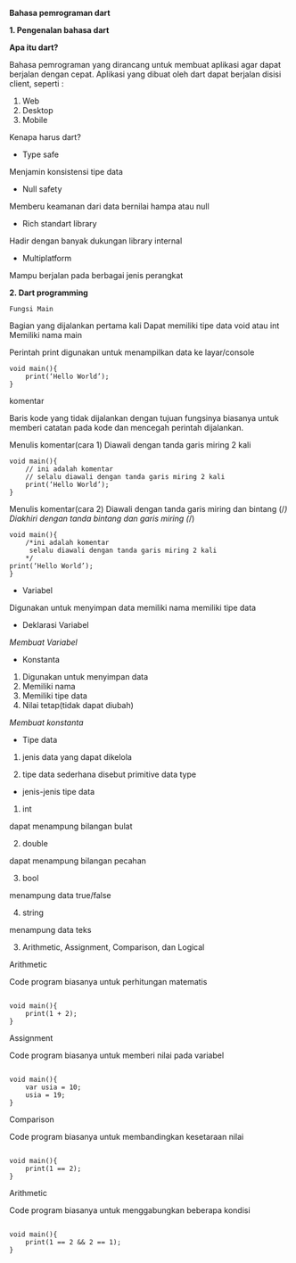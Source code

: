 **Bahasa pemrograman dart**


**1. Pengenalan bahasa dart**

**Apa itu dart?**

Bahasa pemrograman yang dirancang untuk membuat aplikasi agar dapat berjalan dengan cepat. Aplikasi yang dibuat oleh dart dapat berjalan disisi client, seperti :

1. Web
2. Desktop
3. Mobile

Kenapa harus dart?

* Type safe

Menjamin konsistensi tipe data

* Null safety

Memberu keamanan dari data bernilai hampa atau null

* Rich standart library

Hadir dengan banyak dukungan library internal

* Multiplatform

Mampu berjalan pada berbagai jenis perangkat

**2. Dart programming**

	Fungsi Main
Bagian yang dijalankan pertama kali
Dapat memiliki tipe data void atau int
Memiliki nama main

Perintah print digunakan untuk menampilkan data ke layar/console

```
void main(){
	print(‘Hello World’);
}
```
komentar

Baris kode yang tidak dijalankan dengan tujuan
fungsinya biasanya untuk memberi catatan pada kode dan mencegah perintah dijalankan.

Menulis komentar(cara 1)
Diawali dengan tanda garis miring 2 kali
```
void main(){
	// ini adalah komentar
	// selalu diawali dengan tanda garis miring 2 kali
	print(‘Hello World’);
}
```
Menulis komentar(cara 2)
Diawali dengan tanda garis miring dan bintang (/*)
Diakhiri dengan tanda bintang dan garis miring (*/)
```
void main(){
	/*ini adalah komentar
	 selalu diawali dengan tanda garis miring 2 kali
	*/
print(‘Hello World’);
}
```

* Variabel 

Digunakan untuk menyimpan data 
memiliki nama
memiliki tipe data

* Deklarasi Variabel 

*Membuat Variabel*

* Konstanta 
1. Digunakan untuk menyimpan data
2. Memiliki nama
3. Memiliki tipe data
4. Nilai tetap(tidak dapat diubah)

*Membuat konstanta*

* Tipe  data 

1. jenis data yang dapat dikelola

2. tipe data sederhana disebut primitive data type

* jenis-jenis tipe data

1. int

dapat menampung bilangan bulat

2. double 

dapat menampung bilangan pecahan

3. bool

menampung data true/false

4. string

menampung data teks

3. Arithmetic, Assignment, Comparison, dan Logical

Arithmetic 

Code program biasanya untuk perhitungan matematis

```

void main(){
	print(1 + 2);
}

```

Assignment

Code program biasanya untuk memberi nilai pada variabel

```

void main(){
	var usia = 10;
	usia = 19;
}

```

Comparison 

Code program biasanya untuk membandingkan kesetaraan nilai

```

void main(){
	print(1 == 2);
}

```

Arithmetic 

Code program biasanya untuk menggabungkan beberapa kondisi

```

void main(){
	print(1 == 2 && 2 == 1);
}




	


